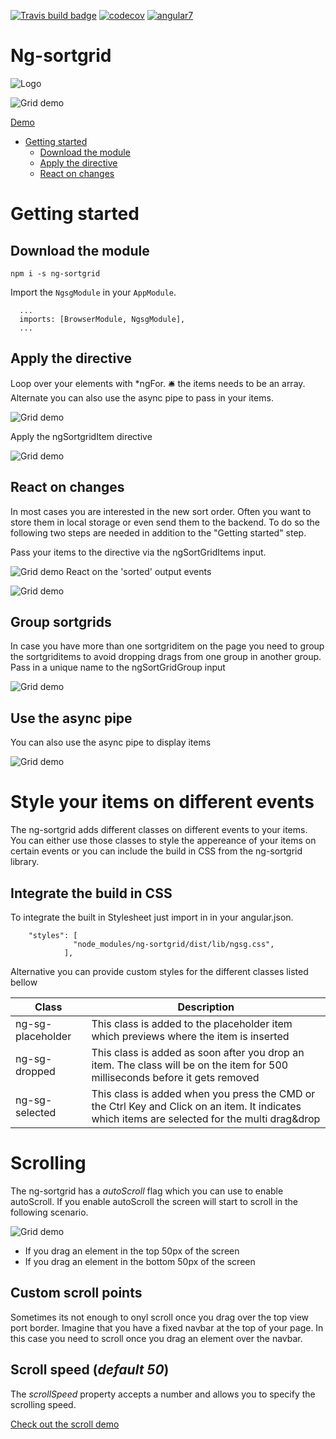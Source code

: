 [![Travis build badge](https://img.shields.io/travis/kreuzerk/ng-sortgrid.svg)](https://travis-ci.org/kreuzerk/ng-sortgrid)
[![codecov](https://codecov.io/gh/kreuzerk/ng-sortgrid/branch/master/graph/badge.svg)](https://codecov.io/gh/kreuzerk/ng-sortgrid)
[![angular7](https://img.shields.io/badge/angular%207%20ready-true-green.svg)]()

# Ng-sortgrid

![Logo](https://raw.githubusercontent.com/kreuzerk/ng-sortgrid/master/projects/ng-sortgrid-demo/src/assets/logo-new.png)

![Grid demo](https://raw.githubusercontent.com/kreuzerk/ng-sortgrid/master/projects/ng-sortgrid-demo/src/assets/grid-demo.gif)

[Demo](https://kreuzerk.github.io/ng-sortgrid/)

- [Getting started](#getting-started)
  - [Download the module](#download-the-module)
  - [Apply the directive](#apply-the-directive)
  - [React on changes](#react-on-changes)

# Getting started
## Download the module

```
npm i -s ng-sortgrid
```

Import the ```NgsgModule``` in your ```AppModule```.

```
  ...
  imports: [BrowserModule, NgsgModule],
  ...
```

## Apply the directive
Loop over your elements with *ngFor. 🛎️ the items needs to be an array. Alternate you can also use the async pipe to pass in your items.

![Grid demo](https://raw.githubusercontent.com/kreuzerk/ng-sortgrid/master/projects/ng-sortgrid-demo/src/assets/gs1.png)

Apply the ngSortgridItem directive

![Grid demo](https://raw.githubusercontent.com/kreuzerk/ng-sortgrid/master/projects/ng-sortgrid-demo/src/assets/gs2.png)

## React on changes
In most cases you are interested in the new sort order. Often you want to store them in local storage or even send them to the backend. To do so the following two steps are needed in addition to the "Getting started" step.

Pass your items to the directive via the ngSortGridItems input.

![Grid demo](https://raw.githubusercontent.com/kreuzerk/ng-sortgrid/master/projects/ng-sortgrid-demo/src/assets/gs3.png)
React on the 'sorted' output events

![Grid demo](https://raw.githubusercontent.com/kreuzerk/ng-sortgrid/master/projects/ng-sortgrid-demo/src/assets/gs4.png)

## Group sortgrids
In case you have more than one sortgriditem on the page you need to group the sortgriditems to avoid dropping drags from one group in another group.
Pass in a unique name to the ngSortGridGroup input

![Grid demo](https://raw.githubusercontent.com/kreuzerk/ng-sortgrid/master/projects/ng-sortgrid-demo/src/assets/gs5.png)

## Use the async pipe
You can also use the async pipe to display items

![Grid demo](https://raw.githubusercontent.com/kreuzerk/ng-sortgrid/master/projects/ng-sortgrid-demo/src/assets/gs6.png)

# Style your items on different events
The ng-sortgrid adds different classes on different events to your items. You can either use those classes to style the appereance
of your items on certain events or you can include the build in CSS from the ng-sortgrid library.

## Integrate the build in CSS
To integrate the built in Stylesheet just import in in your angular.json.

```
    "styles": [
              "node_modules/ng-sortgrid/dist/lib/ngsg.css",
            ],
```

Alternative you can provide custom styles for the different classes listed bellow

| Class             | Description                                                                                                                                    |
|-------------------|------------------------------------------------------------------------------------------------------------------------------------------------|
| ng-sg-placeholder | This class is added to the placeholder item which previews where the item is inserted                                                          |
| ng-sg-dropped     | This class is added as soon after you drop an item. The class will be on the item for 500 milliseconds before it gets removed                  |
| ng-sg-selected    | This class is added when you press the CMD or the Ctrl Key and Click on an item. It indicates which items are selected for the multi drag&drop |

# Scrolling
The ng-sortgrid has a *autoScroll* flag which you can use to enable autoScroll. If you enable autoScroll the screen will start to scroll 
in the following scenario. 

![Grid demo](https://raw.githubusercontent.com/kreuzerk/ng-sortgrid/master/projects/ng-sortgrid-demo/src/assets/scrolling.png)

- If you drag an element in the top 50px of the screen
- If you drag an element in the bottom 50px of the screen

## Custom scroll points
Sometimes its not enough to onyl scroll once you drag over the top view port border. Imagine that you have a fixed navbar 
at the top of your page. In this case you need to scroll once you drag an element over the navbar.

## Scroll speed (*default 50*)
The *scrollSpeed* property accepts a number and allows you to specify the scrolling speed.

[Check out the scroll demo](https://kreuzerk.github.io/ng-sortgrid/scrolling)
